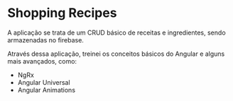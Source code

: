 # Shopping Recipes

A aplicação se trata de um CRUD básico de receitas e ingredientes, sendo armazenadas no firebase.

Através dessa aplicação, treinei os conceitos básicos do Angular e alguns mais avançados, como:

- NgRx
- Angular Universal
- Angular Animations

